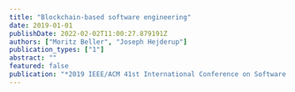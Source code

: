 ```yaml
---
title: "Blockchain-based software engineering"
date: 2019-01-01
publishDate: 2022-02-02T11:00:27.879191Z
authors: ["Moritz Beller", "Joseph Hejderup"]
publication_types: ["1"]
abstract: ""
featured: false
publication: "*2019 IEEE/ACM 41st International Conference on Software Engineering: New Ideas and Emerging Results (ICSE-NIER)*"
---
```


